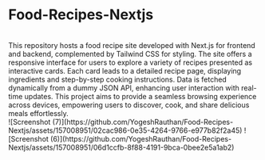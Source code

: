 # Food-Recipes-Nextjs
<br>
This repository hosts a food recipe site developed with Next.js for frontend and backend, complemented by Tailwind CSS for styling. The site offers a responsive interface for users to explore a variety of recipes presented as interactive cards. Each card leads to a detailed recipe page, displaying ingredients and step-by-step cooking instructions. Data is fetched dynamically from a dummy JSON API, enhancing user interaction with real-time updates. This project aims to provide a seamless browsing experience across devices, empowering users to discover, cook, and share delicious meals effortlessly.
<br>
![Screenshot (7)](https://github.com/YogeshRauthan/Food-Recipes-Nextjs/assets/157008951/02cac986-0e35-4264-9766-e977b82f2a45)
![Screenshot (6)](https://github.com/YogeshRauthan/Food-Recipes-Nextjs/assets/157008951/06d1ccfb-8f88-4191-9bca-0bee2e5a1ab2)
